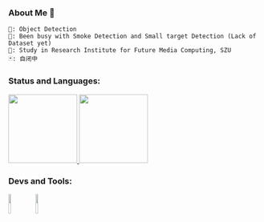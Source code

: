 ### About Me 👋
```
📀: Object Detection
🔬: Been busy with Smoke Detection and Small target Detection (Lack of Dataset yet)
🏫: Study in Research Institute for Future Media Computing, SZU
🃏: 自闭中
```

### Status and Languages:
<a href="https://github.com/jayphone17">
  <img height="137px" src="https://github-readme-stats.vercel.app/api?username=jayphone17&hide_title=true&hide_border=true&show_icons=true&include_all_commits=true&count_private=true&line_height=21&text_color=000&icon_color=000&bg_color=0,ea6161,ffc64d,fffc4d,52fa5a&theme=graywhite" />
  <!-- wi*quL3fcV -->
  <img height="137px" src="https://github-readme-stats.vercel.app/api/top-langs/?username=jayphone17&hide_title=true&hide=html&hide_border=true&layout=compact&langs_count=8&exclude_repo=comp426,Redventures-Movie-Quotes&text_color=000&icon_color=fff&bg_color=0,52fa5a,4dfcff,c64dff&theme=graywhite" />
</a>

### Devs and Tools:
<p>
  <code><img width="10%" src="https://www.vectorlogo.zone/logos/python/python-ar21.svg"></code>
  <code><img width="10%" src="https://www.vectorlogo.zone/logos/pytorch/pytorch-ar21.svg"></code>
</p>

